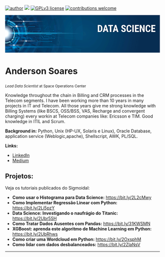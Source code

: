 [![author](https://img.shields.io/badge/author-anderson-red.svg)](https://www.linkedin.com/in/andersontsoares/) [![](https://img.shields.io/badge/python-3.7+-blue.svg)](https://www.python.org/downloads/release/python-365/) [![GPLv3 license](https://img.shields.io/badge/License-GPLv3-blue.svg)](http://perso.crans.org/besson/LICENSE.html) [![contributions welcome](https://img.shields.io/badge/contributions-welcome-brightgreen.svg?style=flat)](https://github.com/carlosfab/data_science/issues)

<p align="center">
  <img src="banner.png" >
</p>

# Anderson Soares
<sub>*Lead Data Scientist* at Space Operations Center</sub>

Knowledge throughout the chain in Billing and CRM processes in the Telecom segments.
I have been working more than 10 years in many projects in IT and Telecom. All those years give me strong knowledge with Billing Systems (like BSCS, OSS/BSS, VAS, Recharge and convergent charging) every workin at Telecom companies like: Ericsson e TIM.
Good knowledge in ITIL and Scrum.

**Background in:** Python, Unix (HP-UX, Solaris e Linux), Oracle Database, application service (Weblogic,apache), Shellscript, AWK, PL/SQL.

**Links:**
* [LinkedIn](https://www.linkedin.com/in/andersontsoares/)
* [Medium](https://www.medium.com)


## Projetos:
Veja os tutoriais publicados do Sigmoidal:

* **Como usar o Histograma para Data Science:** https://bit.ly/2L2cMwy
* **Como Implementar Regressão Linear com Python:** https://bit.ly/2Li5pzY
* **Data Science: Investigando o naufrágio do Titanic:** https://bit.ly/2Ubr5SH
* **Como Tratar Dados Ausentes com Pandas:** https://bit.ly/31KWSMN
* **XGBoost: aprenda este algoritmo de Machine Learning em Python:** https://bit.ly/2UbRhws
* **Como criar uma Wordcloud em Python:** https://bit.ly/2OxsphM
* **Como lidar com dados desbalanceados:** https://bit.ly/2ZlaNsV

---




